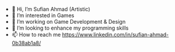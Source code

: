 - 👋 Hi, I’m Sufian Ahmad (Artistic)
- 👀 I’m interested in Games
- 🌱 I’m working on Game Development & Design
- 💞️ I’m looking to enhance my programming skills
- 📫 How to reach me https://www.linkedin.com/in/sufian-ahmad-0b38ab1a8/

<!---
SufianAhmadar/SufianAhmadar is a ✨ special ✨ repository because its `README.md` (this file) appears on your GitHub profile.
You can click the Preview link to take a look at your changes.
--->
